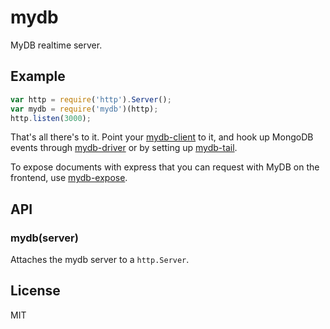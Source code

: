 # mydb

  MyDB realtime server.

## Example

```js
var http = require('http').Server();
var mydb = require('mydb')(http);
http.listen(3000);
```

  That's all there's to it. Point your
  [mydb-client](http://github.com/cloudup/mydb-client) to it, and 
  hook up MongoDB events through
  [mydb-driver](http://github.com/cloudup/mydb-driver]) or by setting
  up [mydb-tail](http://github.com/cloudup/mydb-tail).

  To expose documents with express that you can request with MyDB on the frontend, use [mydb-expose](https://github.com/cloudup/mydb-expose#example).

## API

### mydb(server)

  Attaches the mydb server to a `http.Server`.

## License

MIT

